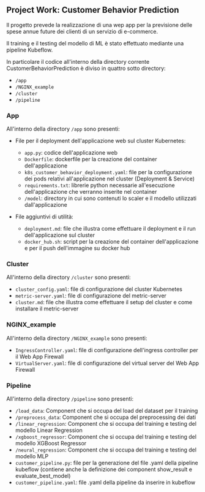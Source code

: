 <h2> Project Work: Customer Behavior Prediction</h2>

Il progetto prevede la realizzazione di una wep app per la previsione delle spese annue future dei clienti di un servizio di e-commerce.

Il training e il testing del modello di ML è stato effettuato mediante una pipeline Kubeflow.

In particolare il codice all'interno della directory corrente CustomerBehaviorPrediction è diviso in quattro sotto directory:

- `/app`
- `/NGINX_example`
- `/cluster`
- `/pipeline`

<h3> App </h3>

All'interno della directory `/app` sono presenti:
- File per il deployment dell'applicazione web sul cluster Kubernetes:

  - `app.py`: codice dell'applicazione web 
  - `Dockerfile`: dockerfile per la creazione del container dell'applicazione
  - `k8s_customer_behavior_deployment.yaml`: file per la configurazione dei pods relativi all'applicazione nel cluster (Deployment & Service)
  - `requirements.txt`: librerie python necessarie all'esecuzione dell'applicazione che verranno inserite nel container
  - `/model`: directory in cui sono contenuti lo scaler e il modello utilizzati dall'applicazione


- File aggiuntivi di utilità:

  - `deployment.md`: file che illustra come effettuare il deployment e il run dell'applicazione sul cluster
  - `docker_hub.sh`: script per la creazione del container dell'applicazione e per il push dell'immagine su docker hub

<h3> Cluster </h3>

All'interno della directory `/cluster` sono presenti:

- `cluster_config.yaml`: file di configurazione del cluster Kubernetes
- `metric-server.yaml`: file di configurazione del metric-server
- `cluster.md`: file che illustra come effettuare il setup del cluster e come installare il metric-server

<h3> NGINX_example </h3>

All'interno della directory `/NGINX_example` sono presenti:

- `IngressController.yaml`: file di configurazione dell'ingress controller per il Web App Firewall
- `VirtualServer.yaml`: file di configurazione del virtual server del Web App Firewall

<h3> Pipeline </h3>

All'interno della directory `/pipeline` sono presenti:

- `/load_data`: Component che si occupa del load del dataset per il training
- `/preprocess_data`: Component che si occupa del preprocessing dei dati
- `/linear_regression`: Component che si occupa del training e testing del modello Linear Regression
- `/xgboost_regressor`: Component che si occupa del training e testing del modello XGBoost Regressor
- `/neural_regression`: Component che si occupa del training e testing del modello MLP
- `customer_pipeline.py`: file per la generazione del file .yaml della pipeline kubeflow (contiene anche la definizione dei component show_result e evaluate_best_model)
- `customer_pipeline.yaml`: file .yaml della pipeline da inserire in kubeflow